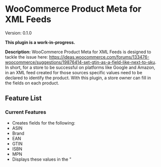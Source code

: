 # WooCommerce Product Meta for XML Feeds
Version: 0.1.0

**This plugin is a work-in-progress.**

**Description:** WooCommerce Product Meta for XML Feeds is designed to tackle the issue here: https://ideas.woocommerce.com/forums/133476-woocommerce/suggestions/19876414-set-gtin-as-a-field-like-next-to-sku. In short, for a store to be successful on platforms like Google and Amazon, in an XML feed created for those sources specific values need to be declared to identify the product. With this plugin, a store owner can fill in the fields on each product.

## Feature List
### Current Features
* Creates fields for the following:
 * ASIN
 * Brand
 * EAN
 * GTIN
 * ISBN
 * MPN
* Displays these values in the "
 
